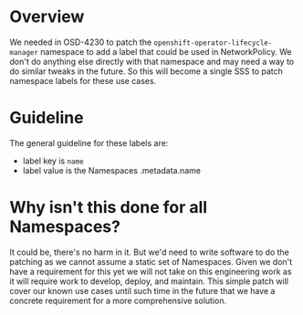 # Overview

We needed in OSD-4230 to patch the `openshift-operator-lifecycle-manager` namespace to add a label that could be used in NetworkPolicy.  We don't do anything else directly with that namespace and may need a way to do similar tweaks in the future.  So this will become a single SSS to patch namespace labels for these use cases.

# Guideline

The general guideline for these labels are:
- label key is `name`
- label value is the Namespaces .metadata.name

# Why isn't this done for all Namespaces?  

It could be, there's no harm in it.  But we'd need to write software to do the patching as we cannot assume a static set of Namespaces.  Given we don't have a requirement for this yet we will not take on this engineering work as it will require work to develop, deploy, and maintain.  This simple patch will cover our known use cases until such time in the future that we have a concrete requirement for a more comprehensive solution.
